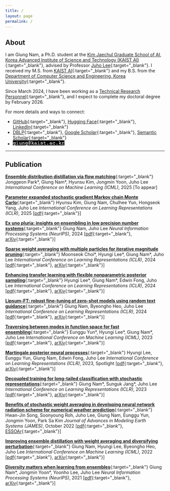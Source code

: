 ```yaml
---
title: /
layout: page
permalink: /
---
```


## About

I am Giung Nam, a Ph.D. student at the [Kim Jaechul Graduate School of AI, Korea Advanced Institute of Science and Technology (KAIST AI)](http://gsai.kaist.ac.kr){:target="_blank"}, advised by Professor [Juho Lee](http://juho-lee.github.io){:target="_blank"}. I received my M.S. from [KAIST AI](http://gsai.kaist.ac.kr){:target="_blank"} and my B.S. from the [Department of Computer Science and Engineering, Korea University](https://cs.korea.edu){:target="_blank"}.

Since March 2024, I have been working as a [Technical Research Personnel](https://elaw.klri.re.kr/eng_service/lawView.do?lang=ENG&hseq=25744){:target="_blank"}, and I expect to complete my doctoral degree by February 2026.

For more details and ways to connect:
- [GitHub](https://github.com/cs-giung){:target="_blank"}, [Hugging Face](https://huggingface.co/cs-giung){:target="_blank"}, [LinkedIn](https://www.linkedin.com/in/giung-nam-3443562ab/){:target="_blank"}
- [DBLP](https://dblp.org/pid/304/9008){:target="_blank"}, [Google Scholar](https://scholar.google.com/citations?user=HO-fMd8AAAAJ){:target="_blank"}, [Semantic Scholar](https://www.semanticscholar.org/author/2065197138){:target="_blank"}
- ![email](/assets/email-.png)

---

## Publication

[__Ensemble distribution distillation via flow matching__](){:target="_blank"}
Jonggeon Park\*, Giung Nam\*, Hyunsu Kim, Jongmin Yoon, Juho Lee
_International Conference on Machine Learning (ICML)_, 2025
[To appear]

[__Parameter expanded stochastic gradient Markov chain Monte Carlo__](https://openreview.net/forum?id=exgLs4snap){:target="_blank"}
Hyunsu Kim, Giung Nam, Chulhee Yun, Hongseok Yang, Juho Lee
_International Conference on Learning Representations (ICLR)_, 2025
[[pdf](https://openreview.net/pdf?id=exgLs4snap){:target="_blank"}]

[__Ex uno pluria: insights on ensembling in low precision number systems__](https://openreview.net/forum?id=CbtkDWZzDq){:target="_blank"}
Giung Nam, Juho Lee
_Neural Information Processing Systems (NeurIPS)_, 2024
[[pdf](https://openreview.net/pdf?id=CbtkDWZzDq){:target="_blank"}, [arXiv](https://arxiv.org/abs/2411.14860){:target="_blank"}]

[__Sparse weight averaging with multiple particles for iterative magnitude pruning__](https://openreview.net/forum?id=Y9t7MqZtCR){:target="_blank"}
Moonseok Choi\*, Hyungi Lee\*, Giung Nam\*, Juho Lee
_International Conference on Learning Representations (ICLR)_, 2024
[[pdf](https://openreview.net/pdf?id=Y9t7MqZtCR){:target="_blank"}, [arXiv](https://arxiv.org/abs/2305.14852){:target="_blank"}]

[__Enhancing transfer learning with flexible nonparametric posterior sampling__](https://openreview.net/forum?id=vSwu81S33z){:target="_blank"}
Hyungi Lee\*, Giung Nam\*, Edwin Fong, Juho Lee
_International Conference on Learning Representations (ICLR)_, 2024
[[pdf](https://openreview.net/pdf?id=vSwu81S33z){:target="_blank"}, [arXiv](https://arxiv.org/abs/2403.07282){:target="_blank"}]

[__Lipsum-FT: robust fine-tuning of zero-shot models using random text guidance__](https://openreview.net/forum?id=2JF8mJRJ7M){:target="_blank"}
Giung Nam, Byeongho Heo, Juho Lee
_International Conference on Learning Representations (ICLR)_, 2024
[[pdf](https://openreview.net/pdf?id=2JF8mJRJ7M){:target="_blank"}, [arXiv](https://arxiv.org/abs/2404.00860){:target="_blank"}]

[__Traversing between modes in function space for fast ensembling__](https://openreview.net/forum?id=Kw7g8iUNAw){:target="_blank"}
Eunggu Yun\*, Hyungi Lee\*, Giung Nam\*, Juho Lee
_International Conference on Machine Learning (ICML)_, 2023
[[pdf](https://openreview.net/pdf?id=Kw7g8iUNAw){:target="_blank"}, [arXiv](https://arxiv.org/abs/2306.11304){:target="_blank"}]

[__Martingale posterior neural processes__](https://openreview.net/forum?id=-9PVqZ-IR_){:target="_blank"}
Hyungi Lee, Eunggu Yun, Giung Nam, Edwin Fong, Juho Lee
_International Conference on Learning Representations (ICLR)_, 2023, Spotlight
[[pdf](https://openreview.net/pdf?id=-9PVqZ-IR_){:target="_blank"}, [arXiv](https://arxiv.org/abs/2304.09431){:target="_blank"}]

[__Decoupled training for long-tailed classification with stochastic representations__](https://openreview.net/forum?id=bcYZwYo-0t){:target="_blank"}
Giung Nam\*, Sunguk Jang\*, Juho Lee
_International Conference on Learning Representations (ICLR)_, 2023
[[pdf](https://openreview.net/pdf?id=bcYZwYo-0t){:target="_blank"}, [arXiv](https://arxiv.org/abs/2304.09426){:target="_blank"}]

[__Benefits of stochastic weight averaging in developing neural network radiation scheme for numerical weather prediction__](https://agupubs.onlinelibrary.wiley.com/doi/10.1029/2021MS002921){:target="_blank"}
Hwan-Jin Song, Soonyoung Roh, Juho Lee, Giung Nam, Eunggu Yun, Jongmin Yoon, Park Sa Kim
_Journal of Advances in Modeling Earth Systems (JAMES)_, October 2022
[[pdf](https://agupubs.onlinelibrary.wiley.com/doi/epdf/10.1029/2021MS002921){:target="_blank"}, [ESSOAr](https://www.essoar.org/doi/abs/10.1002/essoar.10508964.2){:target="_blank"}]

[__Improving ensemble distillation with weight averaging and diversifying perturbation__](https://proceedings.mlr.press/v162/nam22a.html){:target="_blank"}
Giung Nam, Hyungi Lee, Byeongho Heo, Juho Lee
_International Conference on Machine Learning (ICML)_, 2022
[[pdf](https://proceedings.mlr.press/v162/nam22a/nam22a.pdf){:target="_blank"}, [arXiv](https://arxiv.org/abs/2206.15047){:target="_blank"}]

[__Diversity matters when learning from ensembles__](https://papers.nips.cc/paper/2021/hash/466473650870501e3600d9a1b4ee5d44-Abstract.html){:target="_blank"}
Giung Nam\*, Jongmin Yoon\*, Yoonho Lee, Juho Lee
_Neural Information Processing Systems (NeurIPS)_, 2021
[[pdf](https://papers.nips.cc/paper/2021/file/466473650870501e3600d9a1b4ee5d44-Paper.pdf){:target="_blank"}, [arXiv](https://arxiv.org/abs/2110.14149){:target="_blank"}]
